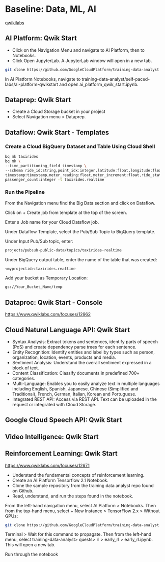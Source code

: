 # Baseline: Data, ML, AI

[qwikilabs](https://www.qwiklabs.com/quests/34)

## AI Platform: Qwik Start

- Click on the Navigation Menu and navigate to AI Platform, then to Notebooks.
- Click Open JupyterLab. A JupyterLab window will open in a new tab.

```bash
git clone https://github.com/GoogleCloudPlatform/training-data-analyst
```

In AI Platform Notebooks, navigate to training-data-analyst/self-paced-labs/ai-platform-qwikstart and open ai_platform_qwik_start.ipynb.

## Dataprep: Qwik Start

- Create a Cloud Storage bucket in your project
- Select Navigation menu > Dataprep.

## Dataflow: Qwik Start - Templates

### Create a Cloud BigQuery Dataset and Table Using Cloud Shell

```bash
bq mk taxirides
bq mk \
--time_partitioning_field timestamp \
--schema ride_id:string,point_idx:integer,latitude:float,longitude:float,\
timestamp:timestamp,meter_reading:float,meter_increment:float,ride_status:string,\
passenger_count:integer -t taxirides.realtime
```

### Run the Pipeline

From the Navigation menu find the Big Data section and click on Dataflow.

Click on + Create job from template at the top of the screen.

Enter a Job name for your Cloud Dataflow job.

Under Dataflow Template, select the Pub/Sub Topic to BigQuery template.

Under Input Pub/Sub topic, enter:

```bash
projects/pubsub-public-data/topics/taxirides-realtime
```

Under BigQuery output table, enter the name of the table that was created:

```bash
<myprojectid>:taxirides.realtime
```

Add your bucket as Temporary Location:

```bash
gs://Your_Bucket_Name/temp
```

## Dataproc: Qwik Start - Console

https://www.qwiklabs.com/focuses/12662

## Cloud Natural Language API: Qwik Start

- Syntax Analysis: Extract tokens and sentences, identify parts of speech (PoS) and create dependency parse trees for each sentence.
- Entity Recognition: Identify entities and label by types such as person, organization, location, events, products and media.
- Sentiment Analysis: Understand the overall sentiment expressed in a block of text.
- Content Classification: Classify documents in predefined 700+ categories.
- Multi-Language: Enables you to easily analyze text in multiple languages including English, Spanish, Japanese, Chinese (Simplified and Traditional), French, German, Italian, Korean and Portuguese.
- Integrated REST API: Access via REST API. Text can be uploaded in the request or integrated with Cloud Storage.

## Google Cloud Speech API: Qwik Start

## Video Intelligence: Qwik Start

## Reinforcement Learning: Qwik Start

https://www.qwiklabs.com/focuses/12671

- Understand the fundamental concepts of reinforcement learning.
- Create an AI Platform Tensorflow 2.1 Notebook.
- Clone the sample repository from the training data analyst repo found on Github.
- Read, understand, and run the steps found in the notebook.

From the left-hand navigation menu, select AI Platform > Notebooks. Then from the top-hand menu, select + New Instance > TensorFlow 2.x > Without GPUs:

```bash
git clone https://github.com/GoogleCloudPlatform/training-data-analyst.git
```

Terminal > Wait for this command to propagate. Then from the left-hand menu, select training-data-analyst> quests> rl > early_rl > early_rl.ipynb. This will open a new tab.

Run through the notebook
